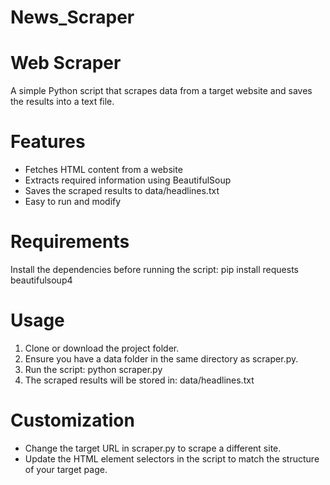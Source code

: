 # News_Scraper
# Web Scraper

A simple Python script that scrapes data from a target website and saves the 
results into a text file.

# Features
- Fetches HTML content from a website
- Extracts required information using BeautifulSoup
- Saves the scraped results to data/headlines.txt
- Easy to run and modify

# Requirements
Install the dependencies before running the script:
pip install requests beautifulsoup4

# Usage
1. Clone or download the project folder.
2. Ensure you have a data folder in the same directory as scraper.py.
3. Run the script:
   python scraper.py
4. The scraped results will be stored in:
   data/headlines.txt

# Customization
- Change the target URL in scraper.py to scrape a different site.
- Update the HTML element selectors in the script to match the structure of your target page.
